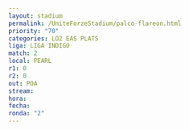 ```yaml
---
layout: stadium
permalink: /UniteForzeStadium/palco-flareon.html
priority: "70"
categories: LO2 EAS PLATS
liga: LIGA INDIGO
match: 2
local: PEARL
r1: 0
r2: 0
out: POA
stream: 
hora: 
fecha: 
ronda: "2"
---
```

